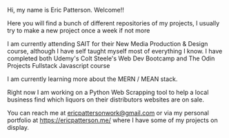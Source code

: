 Hi, my name is Eric Patterson. Welcome!!

Here you will find a bunch of different repositories of my projects, I usually try to make a new project once a week if not more

I am currently attending SAIT for their New Media Production & Design course, although I have self taught myself most of everything I know.
I have completed both Udemy's Colt Steele's Web Dev Bootcamp and The Odin Projects Fullstack Javascript course

I am currently learning more about the MERN / MEAN stack.

Right now I am working on a Python Web Scrapping tool to help a local business find which liquors on their distributors websites are on sale.

You can reach me at ericpattersonwork@gmail.com or via my personal portfolio at https://ericpatterson.me/ where I have some of my projects on display.
